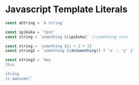 # Javascript Template Literals

```javascript
const aString = `A string`

const ipikuka = 'test'
const string = `something ${ipikuka}` //something test

const string = `something ${1 + 2 + 3}`
const string2 = `something ${doSomething() ? 'x' : 'y' }`

const string3 = `Hey
this

string
is awesome!`
```